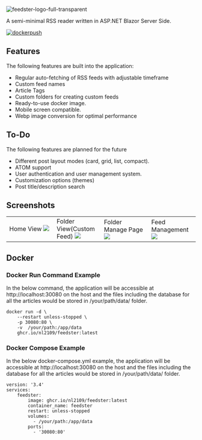 ![feedster-logo-full-transparent](https://user-images.githubusercontent.com/48733309/190857523-6192d8b0-cd5a-42ba-8c00-de1cb1d008c7.png)

A semi-minimal RSS reader written in ASP.NET Blazor Server Side.

[![dockerpush](https://github.com/R4cc/feedster/actions/workflows/main.yml/badge.svg)](https://github.com/R4cc/feedster/actions/workflows/main.yml)

## Features
The following features are built into the application:
- Regular auto-fetching of RSS feeds with adjustable timeframe
- Custom feed names
- Article Tags
- Custom folders for creating custom feeds
- Ready-to-use docker image.
- Mobile screen compatible.
- Webp image conversion for optimal performance

## To-Do
The following features are planned for the future
- Different post layout modes (card, grid, list, compact).
- ATOM support
- User authentication and user management system.
- Customization options (themes)
- Post title/description search

## Screenshots
<table>
	<tbody>
		<tr>
			<td width="25%">
				Home View
                <img src="https://user-images.githubusercontent.com/48733309/190857294-13027837-b2d9-4894-9857-135427313eee.png">
			</td>
			<td width="25%">
				Folder View(Custom Feed)
                <img src="https://user-images.githubusercontent.com/48733309/190857333-c5dd5bb1-1eda-4c02-9d2c-0e39c05075fb.png">
			</td>
			<td width="25%">
				Folder Manage Page
                <img src="https://user-images.githubusercontent.com/48733309/190857273-6f571254-96b2-4e81-b59c-254aa70c6948.png">
			</td>
			<td width="25%">
				Feed Management
                <img src="https://user-images.githubusercontent.com/48733309/190857360-335c344f-6923-4c65-a987-17823fa06dae.png">
			</td>
		</tr>
	</tbody>
</table>

## Docker
### Docker Run Command Example
In the below command, the application will be accessible at http://localhost:30080 on the host and the files including the database for all the articles would be stored in /your/path/data/ folder.
```
docker run -d \
    --restart unless-stopped \
    -p 30080:80 \
    -v  /your/path:/app/data
    ghcr.io/nl2109/feedster:latest 
```

### Docker Compose Example
In the below docker-compose.yml example, the application will be accessible at http://localhost:30080 on the host and the files including the database for all the articles would be stored in /your/path/data/ folder.
```
version: '3.4'
services:
    feedster:
        image: ghcr.io/nl2109/feedster:latest
        container_name: feedster
        restart: unless-stopped
        volumes:
          - /your/path:/app/data
        ports:
          - '30080:80'
```
